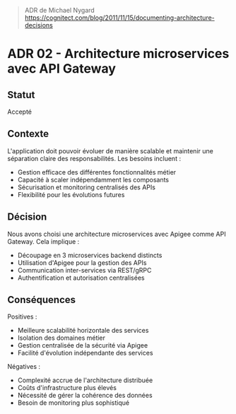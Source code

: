 > ADR de Michael Nygard
> https://cognitect.com/blog/2011/11/15/documenting-architecture-decisions

# ADR 02 - Architecture microservices avec API Gateway

## Statut
Accepté

## Contexte
L'application doit pouvoir évoluer de manière scalable et maintenir une séparation claire des responsabilités. Les besoins incluent :
- Gestion efficace des différentes fonctionnalités métier
- Capacité à scaler indépendamment les composants
- Sécurisation et monitoring centralisés des APIs
- Flexibilité pour les évolutions futures

## Décision
Nous avons choisi une architecture microservices avec Apigee comme API Gateway. Cela implique :
- Découpage en 3 microservices backend distincts
- Utilisation d'Apigee pour la gestion des APIs
- Communication inter-services via REST/gRPC
- Authentification et autorisation centralisées

## Conséquences
Positives :
- Meilleure scalabilité horizontale des services
- Isolation des domaines métier
- Gestion centralisée de la sécurité via Apigee
- Facilité d'évolution indépendante des services

Négatives :
- Complexité accrue de l'architecture distribuée
- Coûts d'infrastructure plus élevés
- Nécessité de gérer la cohérence des données
- Besoin de monitoring plus sophistiqué

